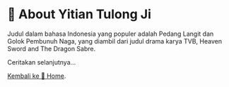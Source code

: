 # 🦅 About Yitian Tulong Ji

Judul dalam bahasa Indonesia yang populer adalah Pedang Langit dan Golok Pembunuh Naga, yang 
diambil dari judul drama karya TVB, Heaven Sword and The Dragon Sabre.

Ceritakan selanjutnya...

[Kembali ke 🏡 Home](/).
